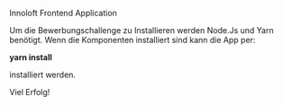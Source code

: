 Innoloft Frontend Application

Um die Bewerbungschallenge zu Installieren werden Node.Js und Yarn benötigt.
Wenn die Komponenten installiert sind kann die App per:

**yarn install**

installiert werden.

Viel Erfolg!
